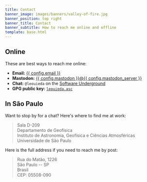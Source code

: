 ```yaml
---
title: Contact
banner_image: images/banners/valley-of-fire.jpg
banner_position: top right
banner_title: Contact
banner_subtitle: How to reach me online and offline
template: base.html
---
```


## Online

These are best ways to reach me online:

<ul role="list">
  <li>
    <strong>Email:</strong>
    <a href="mailto:{{ config.email }}">{{ config.email }}</a>
  </li>
  <li>
    <strong>Mastodon:</strong>
    <a target="_blank" href="https://{{ config.mastodon_server }}/@{{ config.mastodon }}">{{ config.mastodon }}@{{ config.mastodon_server }}</a>
  </li>
  <li>
    <strong>Chat:</strong>
    <code>@leouieda</code> on the <a target="_blank" href="{{ config.links.swung }}">Software Underground</a>
  </li>
  <li>
    <strong>GPG public key:</strong>
    <a href="../assets/leouieda.asc"><code>leouieda.asc</code></a>
  </li>
</ul>

## In São Paulo

Want to stop by for a chat? Here's where to find me at work:

> Sala D-209
> <br>
> Departamento de Geofísica
> <br>
> Instituto de Astronomia, Geofísica e Ciências Atmosféricas
> <br>
> Universidade de São Paulo

Here is the full address if you need to reach me by post:

> Rua do Matão, 1226
> <br>
> São Paulo -- SP
> <br>
> Brasil
> <br>
> CEP: 05508-090
